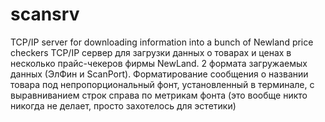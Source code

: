 # scansrv
TCP/IP server for downloading information into a bunch of Newland price checkers
TCP/IP сервер для загрузки данных о товарах и ценах в несколько прайс-чекеров фирмы NewLand.
2 формата загружаемых данных (ЭлФин и ScanPort). 
Форматирование сообщения о названии товара под непропорциональный фонт, установленный в терминале, с выравниванием строк справа по метрикам фонта (это вообще никто никогда не делает, просто захотелось для эстетики)
